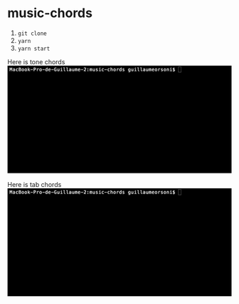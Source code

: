 # music-chords

1. `git clone`
2. `yarn`
3. `yarn start`

Here is tone chords  
![](tone.gif)

Here is tab chords  
![](tab.gif)